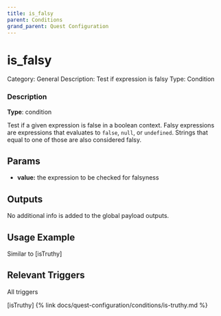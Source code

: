 ```yaml
---
title: is_falsy
parent: Conditions
grand_parent: Quest Configuration
---
```


# is_falsy

Category: General
Description: Test if expression is falsy
Type: Condition

### Description

**Type**: condition

Test if a given expression is false in a boolean context. Falsy expressions are expressions that evaluates to `false`,  `null`, or `undefined`. Strings that equal to one of those are also considered falsy. 

## Params

- **value:** the expression to be checked for falsyness

## Outputs

No additional info is added to the global payload outputs.

## Usage Example

Similar to [isTruthy]

## Relevant Triggers

All triggers

[isTruthy] {% link docs/quest-configuration/conditions/is-truthy.md %}
